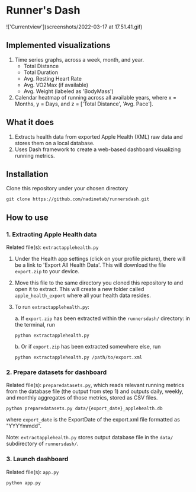 # Runner's Dash

!['Currentview'](screenshots/2022-03-17 at 17.51.41.gif)

## Implemented visualizations
1. Time series graphs, across a week, month, and year.
    - Total Distance
    - Total Duration
    - Avg. Resting Heart Rate
    - Avg. VO2Max (if available)
    - Avg. Weight (labeled as 'BodyMass')
1. Calendar heatmap of running across all available years, where x = Months, y = Days, and z = ['Total Distance', 'Avg. Pace'].

## What it does
1. Extracts health data from exported Apple Health (XML) raw data and stores them on a local database.
2. Uses Dash framework to create a web-based dashboard visualizing running metrics.

## Installation
Clone this repository under your chosen directory
```
git clone https://github.com/nadinetab/runnersdash.git
```

## How to use

### 1. Extracting Apple Health data
Related file(s): `extractapplehealth.py`
1. Under the Health app settings (click on your profile picture), there will be a link to 'Export All Health Data'. This will download the file `export.zip` to your device. 
1. Move this file to the same directory you cloned this repository to and open it to extract. This will create a new folder called `apple_health_export` where all your health data resides.
1. To run `extractapplehealth.py`:

    a. If `export.zip` has been extracted within the `runnersdash/` directory: in the terminal, run
    ```
    python extractapplehealth.py
    ```

    b. Or if `export.zip` has been extracted somewhere else, run
    ```
    python extractapplehealth.py /path/to/export.xml
    ```

### 2. Prepare datasets for dashboard
Related file(s): `preparedatasets.py`, which reads relevant running metrics from the database file (the output from step 1) and outputs daily, weekly, and monthly aggregates of those metrics, stored as CSV files.

```
python preparedatasets.py data/{export_date}_applehealth.db
```

where `export_date` is the ExportDate of the export.xml file formatted as "YYYYmmdd".

Note: `extractapplehealth.py` stores output database file in the `data/` subdirectory of `runnersdash/`.

### 3. Launch dashboard
Related file(s): `app.py`

```
python app.py
```

<!--- 
TO-DO: 
- Add list of available visualizations?
--->